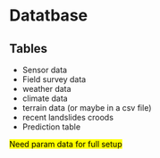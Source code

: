 # Datatbase

## Tables

* Sensor data
* Field survey data
* weather data
* climate data
* terrain data (or maybe in a csv file)
* recent landslides croods
* Prediction table

<mark>Need param data for full setup</mark>